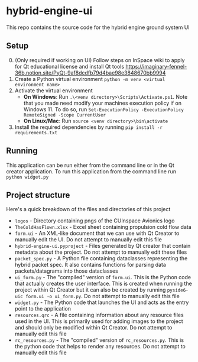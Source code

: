 # hybrid-engine-ui

This repo contains the source code for the hybrid engine ground system UI

## Setup 

0. (Only required if working on UI) Follow steps on InSpace wiki to apply for Qt educational license and install Qt tools https://imaginary-fennel-36b.notion.site/PyQt-9af8dcdfb79d4bae98e3848670bb9994
1. Create a Python virtual environment `python -m venv <virtual environment name>`
2. Activate the virtual environment
   - **On Windows**: Run `.\<venv directory>\Scripts\Activate.ps1`. Note that you made need modify your machines execution policy if on Windows 11. To do so, run `Set-ExecutionPolicy -ExecutionPolicy RemoteSigned -Scope CurrentUser`
   - **On Linux/Mac**: Run `source <venv directory>\bin\activate`
3. Install the required dependencies by running `pip install -r requirements.txt`

## Running 
This application can be run either from the command line or in the Qt creator application. To run this application from the command line run `python widget.py`

## Project structure
Here's a quick breakdown of the files and directories of this project
- `logos` - Directory containing pngs of the CUInspace Avionics logo
- `TheColdHasFlown.xlsx` - Excel sheet containing propulsion cold flow data
- `form.ui` - An XML-like document that we can use with Qt Creator to manually edit the UI. Do not attempt to manually edit this file
- `hybrid-engine-ui.pyproject` - Files generated by Qt creator that contain metadata about the project. Do not attempt to manually edit these files
- `packet_spec.py` - A Python file containing dataclasses representing the hybrid packet spec. It also contains functions for parsing data packets/datagrams into those dataclasses
- `ui_form.py` - The "compiled" version of `form.ui`. This is the Python code that actually creates the user interface. This is created when running the project within Qt Creator but it can also be created by running `pyside6-uic form.ui -o ui_form.py`. Do not attempt to manually edit this file
- `widget.py` - The Python code that launches the UI and acts as the entry point to the application
- `resources.qrc` - A file containing information about any resource files used in the UI. This is primarily used for adding images to the project and should only be modified within Qt Creator. Do not attempt to manually edit this file
- `rc_resources.py` - The "compiled" version of `rc_resources.py`. This is the python code that helps to render any resources. Do not attempt to manually edit this file
